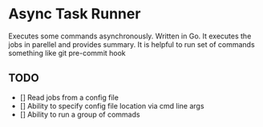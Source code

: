 # Async Task Runner
Executes some commands asynchronously. Written in Go. It executes the jobs in parellel and provides summary. It is helpful to run set of commands something like git pre-commit hook 

## TODO
 - [] Read jobs from a config file
 - [] Ability to specify config file location via cmd line args
 - [] Ability to run a group of commads
